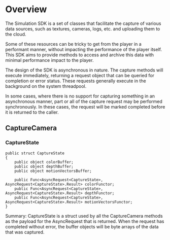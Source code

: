 # Overview
The Simulation SDK is a set of classes that facilitate the capture of various data sources, such as textures, cameras, logs, etc. and uploading them to the cloud.

Some of these resources can be tricky to get from the player in a performant manner, without impacting the performance of the player itself. This SDK aims to provide methods to access and archive this data with minimal performance impact to the player.

The design of the SDK is asynchronous in nature. The capture methods will execute immediately, returning a request object that can be queried for completion or error status. These requests generally execute in the background on the system threadpool.

In some cases, where there is no support for capturing something in an asynchronous manner, part or all of the capture request may be performed synchronously. In these cases, the request will be marked completed before it is returned to the caller.


## CaptureCamera

### CaptureState

```
public struct CaptureState
{
    public object colorBuffer;
    public object depthBuffer;
    public object motionVectorsBuffer;

    public Func<AsyncRequest<CaptureState>, AsyncRequest<CaptureState>.Result> colorFunctor;
    public Func<AsyncRequest<CaptureState>, AsyncRequest<CaptureState>.Result> depthFunctor;
    public Func<AsyncRequest<CaptureState>, AsyncRequest<CaptureState>.Result> motionVectorsFunctor;
}
```

Summary: CaptureState is a struct used by all the CaptureCamera methods as the payload for the AsyncRequest<T> that is returned. When the request has completed without error, the buffer objects will be byte arrays of the data that was captured.
